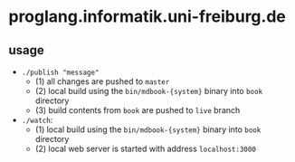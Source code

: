 # proglang.informatik.uni-freiburg.de

## usage

- `./publish "message"`
  - (1) all changes are pushed to `master`
  - (2) local build using the `bin/mdbook-{system}` binary into `book` directory
  - (3) build contents from `book` are pushed to `live` branch
- `./watch`: 
  - (1) local build using the `bin/mdbook-{system}` binary into `book` directory
  - (2) local web server is started with address `localhost:3000`